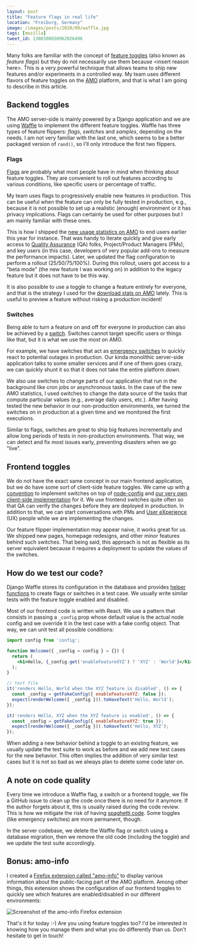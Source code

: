 ```yaml
---
layout: post
title: "Feature flags in real life"
location: "Freiburg, Germany"
image: /images/posts/2020/09/waffle.jpg
tags: [mozilla]
tweet_id: 1308380650962026496
---
```


Many folks are familiar with the concept of [feature
toggles](https://martinfowler.com/articles/feature-toggles.html) (also known as
_feature flags_) but they do not necessarily use them because &lt;insert reason
here&gt;. This is a very powerful technique that allows teams to ship new
features and/or experiments in a controlled way. My team uses different flavors
of feature toggles on the [AMO](https://addons.mozilla.org) platform, and that
is what I am going to describe in this article.

## Backend toggles

The AMO server-side is mainly powered by a Django application and we are using
[Waffle](https://waffle.readthedocs.io/) to implement the different feature
toggles. Waffle has three types of feature flippers: _flags_, _switches_ and
_samples_, depending on the needs. I am not very familiar with the last one,
which seems to be a better packaged version of `rand()`, so I'll only introduce
the first two flippers.

### Flags

[Flags](https://waffle.readthedocs.io/en/stable/types/flag.html) are probably
what most people have in mind when thinking about feature toggles. They are
convenient to roll out features according to various conditions, like specific
users or percentage of traffic.

My team uses flags to progressively enable new features in production. This can
be useful when the feature can only be fully tested in production, e.g., because
it is not possible to set up a realistic (enough) environment or it has privacy
implications. Flags can certainly be used for other purposes but I am mainly
familiar with these ones.

This is how I shipped the [new usage statistics on
AMO](https://blog.mozilla.org/addons/2020/06/10/improvements-to-statistics-processing-on-amo/)
to end users earlier this year for instance. That was handy to iterate quickly
and give early access to [Quality
Assurance](https://en.wikipedia.org/wiki/Quality_assurance) (QA) folks,
Project/Product Managers (PMs), and key users (in this case, developers of very
popular add-ons to measure the performance impacts). Later, we updated the flag
configuration to perform a rollout (25/50/75/100%). During this rollout, users
got access to a "beta mode" (the new feature I was working on) in addition to
the legacy feature but it does not have to be this way.

It is also possible to use a toggle to change a feature entirely for everyone,
and that is the strategy I used for the [download stats on
AMO](https://blog.mozilla.org/addons/2020/09/17/download-statistics-update/)
lately. This is useful to preview a feature without risking a production
incident!

### Switches

Being able to turn a feature on and off for everyone in production can also be
achieved by a
[switch](https://waffle.readthedocs.io/en/stable/types/switch.html). Switches
cannot target specific users or things like that, but it is what we use the most
on AMO.

For example, we have switches that act as [emergency
switches](https://en.wikipedia.org/wiki/Kill_switch) to quickly react to
potential outages in production. Our kinda monolithic server-side application
talks to some smaller services and if one of them goes crazy, we can quickly
shunt it so that it does not take the entire platform down.

We also use switches to change parts of our application that run in the
background like cron jobs or asynchronous tasks. In the case of the new AMO
statistics, I used switches to change the data source of the tasks that compute
particular values (e.g., average daily users, etc.). After having tested the new
behavior in our non-production environments, we turned the switches on in
production at a given time and we monitored the first executions.

Similar to flags, switches are great to ship big features incrementally and
allow long periods of tests in non-production environments. That way, we can
detect and fix most issues early, preventing disasters when we go "live".

## Frontend toggles

We do not have the exact same concept in our main frontend application, but we
do have some sort of client-side feature toggles. We came up with [a
convention](https://github.com/mozilla/addons-frontend/issues/6362) to implement
switches on top of [node-config](https://github.com/lorenwest/node-config) and
[our very own client-side
implementation](https://github.com/mozilla/addons-frontend/blob/79b846383e639f51f6e78d989348c057e2bad203/src/core/client/config.js)
for it. We use frontend switches quite often so that QA can verify the changes
before they are deployed in production. In addition to that, we can start
conversations with PMs and [User
eXperience](https://en.wikipedia.org/wiki/User_experience) (UX) people while we
are implementing the changes.

Our feature flipper implementation may appear naive, it works great for us. We
shipped new pages, homepage redesigns, and other minor features behind such
switches. That being said, this approach is not as flexible as its server
equivalent because it requires a deployment to update the values of the
switches.

## How do we test our code?

Django Waffle stores its configuration in the database and provides [helper
functions](https://waffle.readthedocs.io/en/stable/testing/automated.html) to
create flags or switches in a test case. We usually write similar tests with the
feature toggle enabled and disabled.

Most of our frontend code is written with React. We use a pattern that consists
in passing a `_config` prop whose default value is the actual node config and we
override it in the test case with a fake config object. That way, we can unit
test all possible conditions:

```jsx
import config from 'config';

function Welcome({ _config = config } = {}) {
  return (
    <h1>Hello, {_config.get('enableFeatureXYZ') ? 'XYZ' : 'World'}</h1>
  );
}
```

```js
// test file
it('renders Hello, World when the XYZ feature is disabled', () => {
  const _config = getFakeConfig({ enableFeatureXYZ: false });
  expect(renderWelcome({ _config })).toHaveText('Hello, World');
});

it('renders Hello, XYZ when the XYZ feature is enabled', () => {
  const _config = getFakeConfig({ enableFeatureXYZ: true });
  expect(renderWelcome({ _config })).toHaveText('Hello, XYZ');
});
```

When adding a new behavior behind a toggle to an existing feature, we usually
update the test suite to work as before and we add new test cases for the new
behavior. This often implies the addition of very similar test cases but it is
not so bad as we always plan to delete some code later on.

## A note on code quality

Every time we introduce a Waffle flag, a switch or a frontend toggle, we file a
GitHub issue to clean up the code once there is no need for it anymore. If the
author forgets about it, this is usually raised during the code review. This is
how we mitigate the risk of having [spaghetti
code](https://en.wikipedia.org/wiki/Spaghetti_code). Some toggles (like
emergency switches) are more permanent, though.

In the server codebase, we delete the Waffle flag or switch using a database
migration, then we remove the old code (including the toggle) and we update the
test suite accordingly.

## Bonus: amo-info

I created a [Firefox extension called
"amo-info"](https://addons.mozilla.org/en-US/firefox/addon/amo-info/?utm_source=williamdurand.fr&utm_medium=referral&utm_content=featureflags)
to display various information about the public-facing part of the AMO platform.
Among other things, this extension shows the configuration of our frontend
toggles to quickly see which features are enabled/disabled in our different
environments:

![Screenshot of the amo-info Firefox extension](/images/posts/2020/09/amo-info.png)

That's it for today :-) Are you using feature toggles too? I'd be interested in
knowing how you manage them and what you do differently than us. Don't
hesitate to get in touch!
